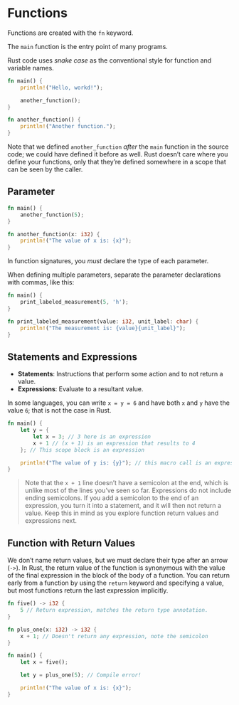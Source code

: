 # Functions
Functions are created with the `fn` keyword.

The `main` function is the entry point of many programs.

Rust code uses _snake case_ as the conventional style for function and variable names.
```rust
fn main() {
	println!("Hello, workd!");

	another_function();
}

fn another_function() {
	println!("Another function.");
}
```

Note that we defined `another_function` _after_ the `main` function in the source code; we could have defined it before as well. Rust doesn’t care where you define your functions, only that they’re defined somewhere in a scope that can be seen by the caller.
## Parameter
```rust
fn main() {
	another_function(5);
}

fn another_function(x: i32) {
	println!("The value of x is: {x}");
}
```

In function signatures, you _must_ declare the type of each parameter.

When defining multiple parameters, separate the parameter declarations with commas, like this:
```rust
fn main() {
    print_labeled_measurement(5, 'h');
}

fn print_labeled_measurement(value: i32, unit_label: char) {
    println!("The measurement is: {value}{unit_label}");
}
```
## Statements and Expressions
- **Statements**: Instructions that perform some action and to not return a value.
- **Expressions**: Evaluate to a resultant value.

In some languages, you can write `x = y = 6` and have both `x` and `y` have the value `6`; that is not the case in Rust.
```rust
fn main() {
    let y = {
        let x = 3; // 3 here is an expression
        x + 1 // (x + 1) is an expression that results to 4
    }; // This scope block is an expression

    println!("The value of y is: {y}"); // this macro call is an expression
}
```

>Note that the `x + 1` line doesn’t have a semicolon at the end, which is unlike most of the lines you’ve seen so far. Expressions do not include ending semicolons. If you add a semicolon to the end of an expression, you turn it into a statement, and it will then not return a value. Keep this in mind as you explore function return values and expressions next.
## Function with Return Values
We don’t name return values, but we must declare their type after an arrow (`->`). In Rust, the return value of the function is synonymous with the value of the final expression in the block of the body of a function. You can return early from a function by using the `return` keyword and specifying a value, but most functions return the last expression implicitly.
```rust
fn five() -> i32 {
    5 // Return expression, matches the return type annotation.
}

fn plus_one(x: i32) -> i32 {
    x + 1; // Doesn't return any expression, note the semicolon
}

fn main() {
    let x = five();

	let y = plus_one(5); // Compile error!

    println!("The value of x is: {x}");
}

```
